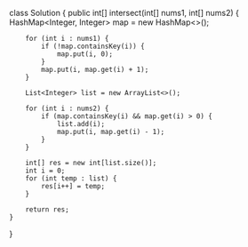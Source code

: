 class Solution {
    public int[] intersect(int[] nums1, int[] nums2) {
        HashMap<Integer, Integer> map = new HashMap<>();
        
        for (int i : nums1) {
            if (!map.containsKey(i)) {
                map.put(i, 0);
            }
            map.put(i, map.get(i) + 1);
        }
        
        List<Integer> list = new ArrayList<>();
        
        for (int i : nums2) {
            if (map.containsKey(i) && map.get(i) > 0) {
                list.add(i);
                map.put(i, map.get(i) - 1);
            }
        }
        
        int[] res = new int[list.size()];
        int i = 0;
        for (int temp : list) {
            res[i++] = temp;
        }
        
        return res;
    }
}
